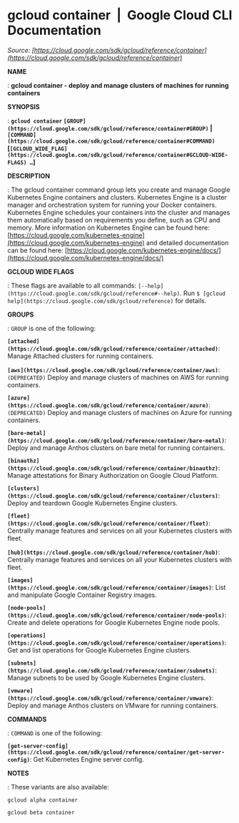 # gcloud container  |  Google Cloud CLI Documentation

*Source: [https://cloud.google.com/sdk/gcloud/reference/container](https://cloud.google.com/sdk/gcloud/reference/container)*

**NAME**

: **gcloud container - deploy and manage clusters of machines for running containers**

**SYNOPSIS**

: **`gcloud container` `[GROUP](https://cloud.google.com/sdk/gcloud/reference/container#GROUP)` | `[COMMAND](https://cloud.google.com/sdk/gcloud/reference/container#COMMAND)` [`[GCLOUD_WIDE_FLAG](https://cloud.google.com/sdk/gcloud/reference/container#GCLOUD-WIDE-FLAGS) …`]**

**DESCRIPTION**

: The gcloud container command group lets you create and manage Google Kubernetes
Engine containers and clusters.
Kubernetes Engine is a cluster manager and orchestration system for running your
Docker containers. Kubernetes Engine schedules your containers into the cluster
and manages them automatically based on requirements you define, such as CPU and
memory.
More information on Kubernetes Engine can be found here: [https://cloud.google.com/kubernetes-engine](https://cloud.google.com/kubernetes-engine)
and detailed documentation can be found here: [https://cloud.google.com/kubernetes-engine/docs/](https://cloud.google.com/kubernetes-engine/docs/)

**GCLOUD WIDE FLAGS**

: These flags are available to all commands: `[--help](https://cloud.google.com/sdk/gcloud/reference#--help)`.
Run `$ [gcloud help](https://cloud.google.com/sdk/gcloud/reference)` for details.

**GROUPS**

: ``GROUP`` is one of the following:

**`[attached](https://cloud.google.com/sdk/gcloud/reference/container/attached)`**:
Manage Attached clusters for running containers.

**`[aws](https://cloud.google.com/sdk/gcloud/reference/container/aws)`**:
`(DEPRECATED)` Deploy and manage clusters of machines on AWS for
running containers.

**`[azure](https://cloud.google.com/sdk/gcloud/reference/container/azure)`**:
`(DEPRECATED)` Deploy and manage clusters of machines on Azure for
running containers.

**`[bare-metal](https://cloud.google.com/sdk/gcloud/reference/container/bare-metal)`**:
Deploy and manage Anthos clusters on bare metal for running containers.

**`[binauthz](https://cloud.google.com/sdk/gcloud/reference/container/binauthz)`**:
Manage attestations for Binary Authorization on Google Cloud Platform.

**`[clusters](https://cloud.google.com/sdk/gcloud/reference/container/clusters)`**:
Deploy and teardown Google Kubernetes Engine clusters.

**`[fleet](https://cloud.google.com/sdk/gcloud/reference/container/fleet)`**:
Centrally manage features and services on all your Kubernetes clusters with
fleet.

**`[hub](https://cloud.google.com/sdk/gcloud/reference/container/hub)`**:
Centrally manage features and services on all your Kubernetes clusters with
fleet.

**`[images](https://cloud.google.com/sdk/gcloud/reference/container/images)`**:
List and manipulate Google Container Registry images.

**`[node-pools](https://cloud.google.com/sdk/gcloud/reference/container/node-pools)`**:
Create and delete operations for Google Kubernetes Engine node pools.

**`[operations](https://cloud.google.com/sdk/gcloud/reference/container/operations)`**:
Get and list operations for Google Kubernetes Engine clusters.

**`[subnets](https://cloud.google.com/sdk/gcloud/reference/container/subnets)`**:
Manage subnets to be used by Google Kubernetes Engine clusters.

**`[vmware](https://cloud.google.com/sdk/gcloud/reference/container/vmware)`**:
Deploy and manage Anthos clusters on VMware for running containers.

**COMMANDS**

: ``COMMAND`` is one of the following:

**`[get-server-config](https://cloud.google.com/sdk/gcloud/reference/container/get-server-config)`**:
Get Kubernetes Engine server config.

**NOTES**

: These variants are also available:

```
gcloud alpha container
```

```
gcloud beta container
```